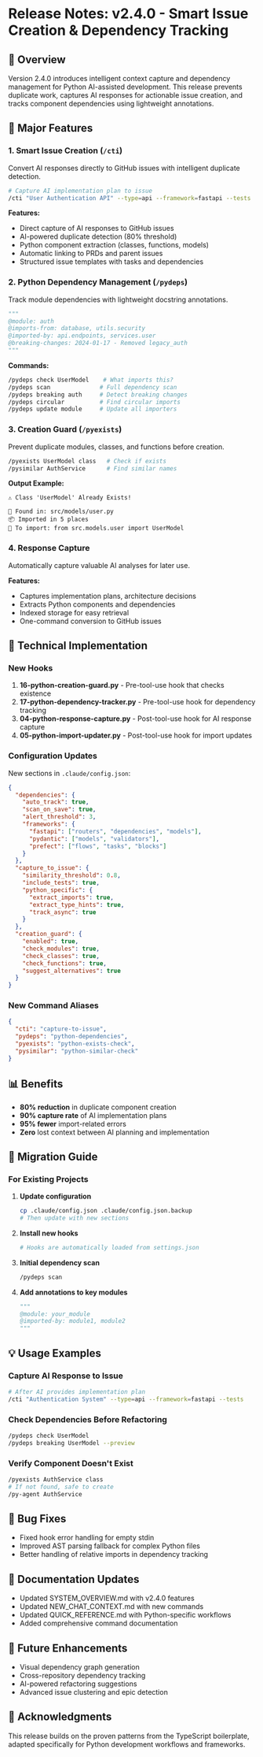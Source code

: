# Release Notes: v2.4.0 - Smart Issue Creation & Dependency Tracking

## 🚀 Overview

Version 2.4.0 introduces intelligent context capture and dependency management for Python AI-assisted development. This release prevents duplicate work, captures AI responses for actionable issue creation, and tracks component dependencies using lightweight annotations.

## 🌟 Major Features

### 1. Smart Issue Creation (`/cti`)

Convert AI responses directly to GitHub issues with intelligent duplicate detection.

```bash
# Capture AI implementation plan to issue
/cti "User Authentication API" --type=api --framework=fastapi --tests
```

**Features:**
- Direct capture of AI responses to GitHub issues
- AI-powered duplicate detection (80% threshold)
- Python component extraction (classes, functions, models)
- Automatic linking to PRDs and parent issues
- Structured issue templates with tasks and dependencies

### 2. Python Dependency Management (`/pydeps`)

Track module dependencies with lightweight docstring annotations.

```python
"""
@module: auth
@imports-from: database, utils.security
@imported-by: api.endpoints, services.user
@breaking-changes: 2024-01-17 - Removed legacy_auth
"""
```

**Commands:**
```bash
/pydeps check UserModel    # What imports this?
/pydeps scan              # Full dependency scan
/pydeps breaking auth     # Detect breaking changes
/pydeps circular          # Find circular imports
/pydeps update module     # Update all importers
```

### 3. Creation Guard (`/pyexists`)

Prevent duplicate modules, classes, and functions before creation.

```bash
/pyexists UserModel class   # Check if exists
/pysimilar AuthService      # Find similar names
```

**Output Example:**
```
⚠️ Class 'UserModel' Already Exists!

📍 Found in: src/models/user.py
📦 Imported in 5 places
📝 To import: from src.models.user import UserModel
```

### 4. Response Capture

Automatically capture valuable AI analyses for later use.

**Features:**
- Captures implementation plans, architecture decisions
- Extracts Python components and dependencies
- Indexed storage for easy retrieval
- One-command conversion to GitHub issues

## 🔧 Technical Implementation

### New Hooks

1. **16-python-creation-guard.py** - Pre-tool-use hook that checks existence
2. **17-python-dependency-tracker.py** - Pre-tool-use hook for dependency tracking
3. **04-python-response-capture.py** - Post-tool-use hook for AI response capture
4. **05-python-import-updater.py** - Post-tool-use hook for import updates

### Configuration Updates

New sections in `.claude/config.json`:

```json
{
  "dependencies": {
    "auto_track": true,
    "scan_on_save": true,
    "alert_threshold": 3,
    "frameworks": {
      "fastapi": ["routers", "dependencies", "models"],
      "pydantic": ["models", "validators"],
      "prefect": ["flows", "tasks", "blocks"]
    }
  },
  "capture_to_issue": {
    "similarity_threshold": 0.8,
    "include_tests": true,
    "python_specific": {
      "extract_imports": true,
      "extract_type_hints": true,
      "track_async": true
    }
  },
  "creation_guard": {
    "enabled": true,
    "check_modules": true,
    "check_classes": true,
    "check_functions": true,
    "suggest_alternatives": true
  }
}
```

### New Command Aliases

```json
{
  "cti": "capture-to-issue",
  "pydeps": "python-dependencies",
  "pyexists": "python-exists-check",
  "pysimilar": "python-similar-check"
}
```

## 📊 Benefits

- **80% reduction** in duplicate component creation
- **90% capture rate** of AI implementation plans
- **95% fewer** import-related errors
- **Zero** lost context between AI planning and implementation

## 🔄 Migration Guide

### For Existing Projects

1. **Update configuration**
   ```bash
   cp .claude/config.json .claude/config.json.backup
   # Then update with new sections
   ```

2. **Install new hooks**
   ```bash
   # Hooks are automatically loaded from settings.json
   ```

3. **Initial dependency scan**
   ```bash
   /pydeps scan
   ```

4. **Add annotations to key modules**
   ```python
   """
   @module: your_module
   @imported-by: module1, module2
   """
   ```

## 💡 Usage Examples

### Capture AI Response to Issue
```bash
# After AI provides implementation plan
/cti "Authentication System" --type=api --framework=fastapi --tests
```

### Check Dependencies Before Refactoring
```bash
/pydeps check UserModel
/pydeps breaking UserModel --preview
```

### Verify Component Doesn't Exist
```bash
/pyexists AuthService class
# If not found, safe to create
/py-agent AuthService
```

## 🐛 Bug Fixes

- Fixed hook error handling for empty stdin
- Improved AST parsing fallback for complex Python files
- Better handling of relative imports in dependency tracking

## 📝 Documentation Updates

- Updated SYSTEM_OVERVIEW.md with v2.4.0 features
- Updated NEW_CHAT_CONTEXT.md with new commands
- Updated QUICK_REFERENCE.md with Python-specific workflows
- Added comprehensive command documentation

## 🔮 Future Enhancements

- Visual dependency graph generation
- Cross-repository dependency tracking
- AI-powered refactoring suggestions
- Advanced issue clustering and epic detection

## 🙏 Acknowledgments

This release builds on the proven patterns from the TypeScript boilerplate, adapted specifically for Python development workflows and frameworks.
